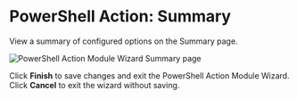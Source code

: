 # PowerShell Action: Summary

View a summary of configured options on the Summary page.

![PowerShell Action Module Wizard Summary page](/img/product_docs/accessanalyzer/enterpriseauditor/admin/datacollector/adinventory/summary.webp)

Click __Finish__ to save changes and exit the PowerShell Action Module Wizard. Click __Cancel__ to exit the wizard without saving.
